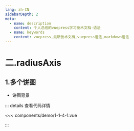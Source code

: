 ```yaml
---
lang: zh-CN
sidebarDepth: 2
meta:
  - name: description
    content: 个人总结的vuepress学习技术文档-语法
  - name: keywords
    content: vuepress,最新技术文档,vuepress语法,markdown语法
---
```


# 二.radiusAxis

## 1.多个饼图

- 饼图背景

  <Container url="https://zhoubichuan.com/resume/demo/?type=echarts&name=1-1-4-1.vue" />

::: details 查看代码详情

<<< components/demo/1-1-4-1.vue

:::
